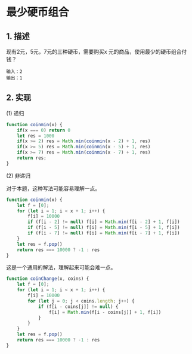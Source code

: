 # 最少硬币组合

## 1. 描述

现有2元，5元，7元的三种硬币，需要购买x 元的商品，使用最少的硬币组合付钱？

```text
输入：2
输出：1 
```

## 2. 实现

(1) 递归

```js
function coinmin(x) {
    if(x === 0) return 0
    let res = 1000
    if(x >= 2) res = Math.min(coinmin(x - 2) + 1, res)
    if(x >= 5) res = Math.min(coinmin(x - 5) + 1, res)
    if(x >= 7) res = Math.min(coinmin(x - 7) + 1, res)
    return res;
}
```

(2) 非递归

对于本题，这种写法可能容易理解一点。

```js
function coinmin(x) {
    let f = [0];
    for (let i = 1; i < x + 1; i++) {
        f[i] = 10000
        if (f[i - 2] != null) f[i] = Math.min(f[i - 2] + 1, f[i])
        if (f[i - 5] != null) f[i] = Math.min(f[i - 5] + 1, f[i])
        if (f[i - 7] != null) f[i] = Math.min(f[i - 7] + 1, f[i])
    }
    let res = f.pop()
    return res === 10000 ? -1 : res
}
```

这是一个通用的解法，理解起来可能会难一点。

```js
function coinChange(x, coins) {
    let f = [0];
    for (let i = 1; i < x + 1; i++) {
        f[i] = 10000
        for (let j = 0; j < coins.length; j++) {
            if (f[i - coins[j]] != null) {
                f[i] = Math.min(f[i - coins[j]] + 1, f[i])
            }
        }
    }
    let res = f.pop()
    return res === 10000 ? -1 : res
}
```
<comment-comment/> 

